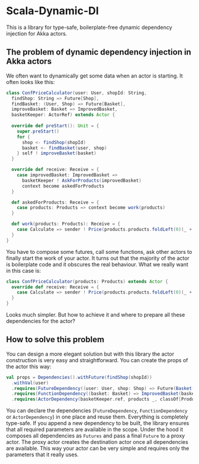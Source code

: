 # Scala-Dynamic-DI
This is a library for type-safe, boilerplate-free dynamic dependency injection for Akka actors.

## The problem of dynamic dependency injection in Akka actors
We often want to dynamically get some data when an actor is starting. It often looks like this:
```scala
class ConfPriceCalculator(user: User, shopId: String,
  findShop: String => Future[Shop],
  findBasket: (User, Shop) => Future[Basket],
  improveBasket: Basket => ImprovedBasket,
  basketKeeper: ActorRef) extends Actor {
  
  override def preStart(): Unit = {
    super.preStart()
    for {
      shop <- findShop(shopId)
      basket <- findBasket(user, shop)
    } self ! improveBasket(basket)
  }

  override def receive: Receive = {
    case improvedBasket: ImprovedBasket =>
      basketKeeper ! AskForProducts(improvedBasket)
      context become askedForProducts
  }

  def askedForProducts: Receive = {
    case products: Products => context become work(products)
  }

  def work(products: Products): Receive = {
    case Calculate => sender ! Price(products.products.foldLeft(0)(_ + _.price))
  }
}
```
You have to compose some futures, call some functions, ask other actors to finally start the work of your actor. It turns out that the majority of the actor is boilerplate code and it obscures the real behaviour. What we really want in this case is:
```scala
class ConfPriceCalculator(products: Products) extends Actor {
  override def receive: Receive = {
    case Calculate => sender ! Price(products.products.foldLeft(0)(_ + _.price))
  }
}
```
Looks much simpler. But how to achieve it and where to prepare all these dependencies for the actor?

## How to solve this problem
You can design a more elegant solution but with this library the actor construction is very easy and straightforward. You can create the props of the actor this way:
```scala
val props = Dependencies().withFuture(findShop(shopId))
  .withVal(user)
  .requires(FutureDependency((user: User, shop: Shop) => Future(Basket(user, shop))))
  .requires(FunctionDependency((basket: Basket) => ImprovedBasket(basket)))
  .requires(ActorDependency(basketKeeper.ref, products _, classOf[Products])).props(PriceCalculator.props)
```

You can declare the dependencies (`FutureDependency`, `FunctionDependency` or `ActorDependency`) in one place and reuse them. Everything is completely type-safe. If you append a new dependency to be built, the library ensures that all required parameters are available in the scope. Under the hood it composes all dependencies as `Futures` and pass a final `Future` to a proxy actor. The proxy actor creates the destination actor once all dependencies are available. This way your actor can be very simple and requires only the parameters that it really uses.

